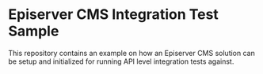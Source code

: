 # Episerver CMS Integration Test Sample
This repository contains an example on how an Episerver CMS solution can be setup and initialized for running API level integration tests against.
